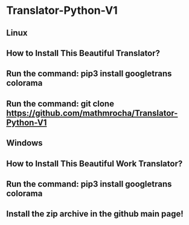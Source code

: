 # Translator-Python-V1

Linux
---------------------------------------------------
How to Install This Beautiful Translator?
---------------------------------------------------
Run the command: pip3 install googletrans colorama
---------------------------------------------------
Run the command: git clone https://github.com/mathmrocha/Translator-Python-V1
---------------------------------------------------


Windows
---------------------------------------------------
How to Install This Beautiful Work Translator?
---------------------------------------------------
Run the command: pip3 install googletrans colorama
---------------------------------------------------
Install the zip archive in the github main page!
---------------------------------------------------

